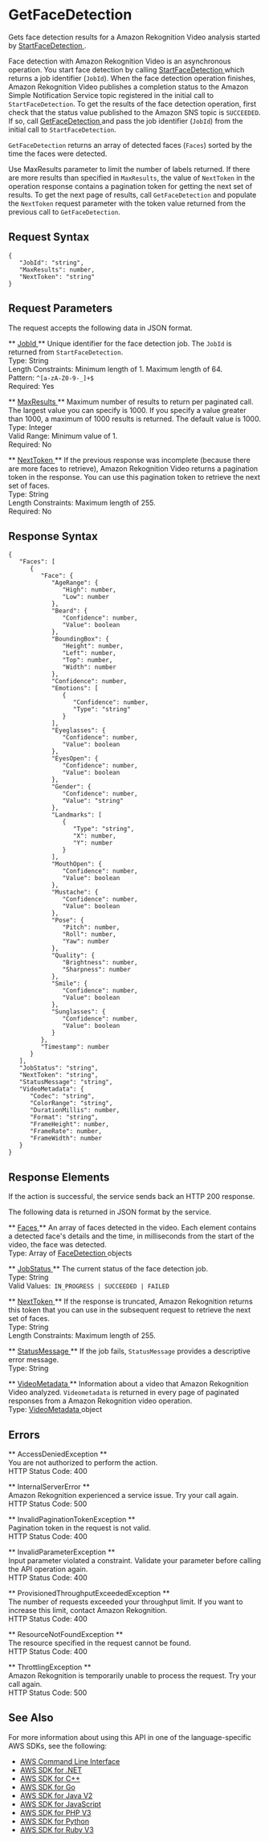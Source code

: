 # GetFaceDetection<a name="API_GetFaceDetection"></a>

Gets face detection results for a Amazon Rekognition Video analysis started by [ StartFaceDetection ](API_StartFaceDetection.md)\.

Face detection with Amazon Rekognition Video is an asynchronous operation\. You start face detection by calling [ StartFaceDetection ](API_StartFaceDetection.md) which returns a job identifier \(`JobId`\)\. When the face detection operation finishes, Amazon Rekognition Video publishes a completion status to the Amazon Simple Notification Service topic registered in the initial call to `StartFaceDetection`\. To get the results of the face detection operation, first check that the status value published to the Amazon SNS topic is `SUCCEEDED`\. If so, call [ GetFaceDetection ](#API_GetFaceDetection) and pass the job identifier \(`JobId`\) from the initial call to `StartFaceDetection`\.

 `GetFaceDetection` returns an array of detected faces \(`Faces`\) sorted by the time the faces were detected\. 

Use MaxResults parameter to limit the number of labels returned\. If there are more results than specified in `MaxResults`, the value of `NextToken` in the operation response contains a pagination token for getting the next set of results\. To get the next page of results, call `GetFaceDetection` and populate the `NextToken` request parameter with the token value returned from the previous call to `GetFaceDetection`\.

## Request Syntax<a name="API_GetFaceDetection_RequestSyntax"></a>

```
{
   "JobId": "string",
   "MaxResults": number,
   "NextToken": "string"
}
```

## Request Parameters<a name="API_GetFaceDetection_RequestParameters"></a>

The request accepts the following data in JSON format\.

 ** [ JobId ](#API_GetFaceDetection_RequestSyntax) **   <a name="rekognition-GetFaceDetection-request-JobId"></a>
Unique identifier for the face detection job\. The `JobId` is returned from `StartFaceDetection`\.  
Type: String  
Length Constraints: Minimum length of 1\. Maximum length of 64\.  
Pattern: `^[a-zA-Z0-9-_]+$`   
Required: Yes

 ** [ MaxResults ](#API_GetFaceDetection_RequestSyntax) **   <a name="rekognition-GetFaceDetection-request-MaxResults"></a>
Maximum number of results to return per paginated call\. The largest value you can specify is 1000\. If you specify a value greater than 1000, a maximum of 1000 results is returned\. The default value is 1000\.  
Type: Integer  
Valid Range: Minimum value of 1\.  
Required: No

 ** [ NextToken ](#API_GetFaceDetection_RequestSyntax) **   <a name="rekognition-GetFaceDetection-request-NextToken"></a>
If the previous response was incomplete \(because there are more faces to retrieve\), Amazon Rekognition Video returns a pagination token in the response\. You can use this pagination token to retrieve the next set of faces\.  
Type: String  
Length Constraints: Maximum length of 255\.  
Required: No

## Response Syntax<a name="API_GetFaceDetection_ResponseSyntax"></a>

```
{
   "Faces": [ 
      { 
         "Face": { 
            "AgeRange": { 
               "High": number,
               "Low": number
            },
            "Beard": { 
               "Confidence": number,
               "Value": boolean
            },
            "BoundingBox": { 
               "Height": number,
               "Left": number,
               "Top": number,
               "Width": number
            },
            "Confidence": number,
            "Emotions": [ 
               { 
                  "Confidence": number,
                  "Type": "string"
               }
            ],
            "Eyeglasses": { 
               "Confidence": number,
               "Value": boolean
            },
            "EyesOpen": { 
               "Confidence": number,
               "Value": boolean
            },
            "Gender": { 
               "Confidence": number,
               "Value": "string"
            },
            "Landmarks": [ 
               { 
                  "Type": "string",
                  "X": number,
                  "Y": number
               }
            ],
            "MouthOpen": { 
               "Confidence": number,
               "Value": boolean
            },
            "Mustache": { 
               "Confidence": number,
               "Value": boolean
            },
            "Pose": { 
               "Pitch": number,
               "Roll": number,
               "Yaw": number
            },
            "Quality": { 
               "Brightness": number,
               "Sharpness": number
            },
            "Smile": { 
               "Confidence": number,
               "Value": boolean
            },
            "Sunglasses": { 
               "Confidence": number,
               "Value": boolean
            }
         },
         "Timestamp": number
      }
   ],
   "JobStatus": "string",
   "NextToken": "string",
   "StatusMessage": "string",
   "VideoMetadata": { 
      "Codec": "string",
      "ColorRange": "string",
      "DurationMillis": number,
      "Format": "string",
      "FrameHeight": number,
      "FrameRate": number,
      "FrameWidth": number
   }
}
```

## Response Elements<a name="API_GetFaceDetection_ResponseElements"></a>

If the action is successful, the service sends back an HTTP 200 response\.

The following data is returned in JSON format by the service\.

 ** [ Faces ](#API_GetFaceDetection_ResponseSyntax) **   <a name="rekognition-GetFaceDetection-response-Faces"></a>
An array of faces detected in the video\. Each element contains a detected face's details and the time, in milliseconds from the start of the video, the face was detected\.   
Type: Array of [ FaceDetection ](API_FaceDetection.md) objects

 ** [ JobStatus ](#API_GetFaceDetection_ResponseSyntax) **   <a name="rekognition-GetFaceDetection-response-JobStatus"></a>
The current status of the face detection job\.  
Type: String  
Valid Values:` IN_PROGRESS | SUCCEEDED | FAILED` 

 ** [ NextToken ](#API_GetFaceDetection_ResponseSyntax) **   <a name="rekognition-GetFaceDetection-response-NextToken"></a>
If the response is truncated, Amazon Rekognition returns this token that you can use in the subsequent request to retrieve the next set of faces\.   
Type: String  
Length Constraints: Maximum length of 255\.

 ** [ StatusMessage ](#API_GetFaceDetection_ResponseSyntax) **   <a name="rekognition-GetFaceDetection-response-StatusMessage"></a>
If the job fails, `StatusMessage` provides a descriptive error message\.  
Type: String

 ** [ VideoMetadata ](#API_GetFaceDetection_ResponseSyntax) **   <a name="rekognition-GetFaceDetection-response-VideoMetadata"></a>
Information about a video that Amazon Rekognition Video analyzed\. `Videometadata` is returned in every page of paginated responses from a Amazon Rekognition video operation\.  
Type: [ VideoMetadata ](API_VideoMetadata.md) object

## Errors<a name="API_GetFaceDetection_Errors"></a>

 ** AccessDeniedException **   
You are not authorized to perform the action\.  
HTTP Status Code: 400

 ** InternalServerError **   
Amazon Rekognition experienced a service issue\. Try your call again\.  
HTTP Status Code: 500

 ** InvalidPaginationTokenException **   
Pagination token in the request is not valid\.  
HTTP Status Code: 400

 ** InvalidParameterException **   
Input parameter violated a constraint\. Validate your parameter before calling the API operation again\.  
HTTP Status Code: 400

 ** ProvisionedThroughputExceededException **   
The number of requests exceeded your throughput limit\. If you want to increase this limit, contact Amazon Rekognition\.  
HTTP Status Code: 400

 ** ResourceNotFoundException **   
The resource specified in the request cannot be found\.  
HTTP Status Code: 400

 ** ThrottlingException **   
Amazon Rekognition is temporarily unable to process the request\. Try your call again\.  
HTTP Status Code: 500

## See Also<a name="API_GetFaceDetection_SeeAlso"></a>

For more information about using this API in one of the language\-specific AWS SDKs, see the following:
+  [ AWS Command Line Interface](https://docs.aws.amazon.com/goto/aws-cli/rekognition-2016-06-27/GetFaceDetection) 
+  [ AWS SDK for \.NET](https://docs.aws.amazon.com/goto/DotNetSDKV3/rekognition-2016-06-27/GetFaceDetection) 
+  [ AWS SDK for C\+\+](https://docs.aws.amazon.com/goto/SdkForCpp/rekognition-2016-06-27/GetFaceDetection) 
+  [ AWS SDK for Go](https://docs.aws.amazon.com/goto/SdkForGoV1/rekognition-2016-06-27/GetFaceDetection) 
+  [ AWS SDK for Java V2](https://docs.aws.amazon.com/goto/SdkForJavaV2/rekognition-2016-06-27/GetFaceDetection) 
+  [ AWS SDK for JavaScript](https://docs.aws.amazon.com/goto/AWSJavaScriptSDK/rekognition-2016-06-27/GetFaceDetection) 
+  [ AWS SDK for PHP V3](https://docs.aws.amazon.com/goto/SdkForPHPV3/rekognition-2016-06-27/GetFaceDetection) 
+  [ AWS SDK for Python](https://docs.aws.amazon.com/goto/boto3/rekognition-2016-06-27/GetFaceDetection) 
+  [ AWS SDK for Ruby V3](https://docs.aws.amazon.com/goto/SdkForRubyV3/rekognition-2016-06-27/GetFaceDetection) 